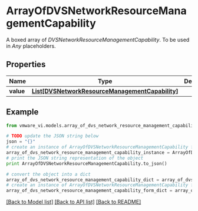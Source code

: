 # ArrayOfDVSNetworkResourceManagementCapability

A boxed array of *DVSNetworkResourceManagementCapability*. To be used in *Any* placeholders. 

## Properties
Name | Type | Description | Notes
------------ | ------------- | ------------- | -------------
**value** | [**List[DVSNetworkResourceManagementCapability]**](DVSNetworkResourceManagementCapability.md) |  | 

## Example

```python
from vmware_vi.models.array_of_dvs_network_resource_management_capability import ArrayOfDVSNetworkResourceManagementCapability

# TODO update the JSON string below
json = "{}"
# create an instance of ArrayOfDVSNetworkResourceManagementCapability from a JSON string
array_of_dvs_network_resource_management_capability_instance = ArrayOfDVSNetworkResourceManagementCapability.from_json(json)
# print the JSON string representation of the object
print ArrayOfDVSNetworkResourceManagementCapability.to_json()

# convert the object into a dict
array_of_dvs_network_resource_management_capability_dict = array_of_dvs_network_resource_management_capability_instance.to_dict()
# create an instance of ArrayOfDVSNetworkResourceManagementCapability from a dict
array_of_dvs_network_resource_management_capability_form_dict = array_of_dvs_network_resource_management_capability.from_dict(array_of_dvs_network_resource_management_capability_dict)
```
[[Back to Model list]](../README.md#documentation-for-models) [[Back to API list]](../README.md#documentation-for-api-endpoints) [[Back to README]](../README.md)


